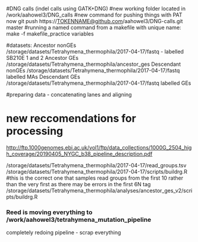 #DNG calls (indel calls using GATK+DNG)
#new working folder located in /work/aahowel3/DNG_calls 
#new command for pushing things with PAT now  git push https://TOKENNAME@github.com/aahowel3/DNG-calls.git master
#running a named command from a makefile with unique name: make -f makefile_practice variables 

#datasets: 
Ancestor nonGEs /storage/datasets/Tetrahymena_thermophila/2017-04-17/fastq - labelled SB210E 1 and 2
Ancestor GEs /storage/datasets/Tetrahymena_thermophila/ancestor_ges 
Descendant nonGEs  /storage/datasets/Tetrahymena_thermophila/2017-04-17/fastq labelled MAs
Descendant GEs  /storage/datasets/Tetrahymena_thermophila/2017-04-17/fastq labelled GEs

#preparing data - concatenating lanes and aligning 

# new reccomendations for processing 
http://ftp.1000genomes.ebi.ac.uk/vol1/ftp/data_collections/1000G_2504_high_coverage/20190405_NYGC_b38_pipeline_description.pdf

/storage/datasets/Tetrahymena_thermophila/2017-04-17/read_groups.tsv
/storage/datasets/Tetrahymena_thermophila/2017-04-17/scripts/buildrg.R
#this is the correct one that samples read groups from the first 10 rather than the very first as there may be errors in the first 6N tag
/storage/datasets/Tetrahymena_thermophila/analyses/ancestor_ges_v2/scripts/buildrg.R

### Reed is moving everything to /work/aahowel3/tetrahymena_mutation_pipeline 
completely redoing pipeline - scrap everything 
